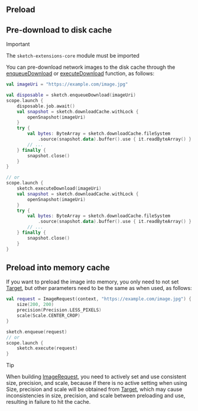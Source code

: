 ## Preload

## Pre-download to disk cache

> [!IMPORTANT]
> The `sketch-extensions-core` module must be imported

You can pre-download network images to the disk cache through the [enqueueDownload]
or [executeDownload] function, as follows:

```kotlin
val imageUri = "https://example.com/image.jpg"

val disposable = sketch.enqueueDownload(imageUri)
scope.launch {
    disposable.job.await()
    val snapshot = sketch.downloadCache.withLock {
        openSnapshot(imageUri)
    }
    try {
        val bytes: ByteArray = sketch.downloadCache.fileSystem
            .source(snapshot.data).buffer().use { it.readByteArray() }
        // ...
    } finally {
        snapshot.close()
    }
}

// or
scope.launch {
    sketch.executeDownload(imageUri)
    val snapshot = sketch.downloadCache.withLock {
        openSnapshot(imageUri)
    }
    try {
        val bytes: ByteArray = sketch.downloadCache.fileSystem
            .source(snapshot.data).buffer().use { it.readByteArray() }
        // ...
    } finally {
        snapshot.close()
    }
}
```

## Preload into memory cache

If you want to preload the image into memory, you only need to not set [Target], but other
parameters need to be the same as when used, as follows:

```kotlin
val request = ImageRequest(context, "https://example.com/image.jpg") {
    size(200, 200)
    precision(Precision.LESS_PIXELS)
    scale(Scale.CENTER_CROP)
}

sketch.enqueue(request)
// or
scope.launch {
    sketch.execute(request)
}
```

> [!TIP]
> When building [ImageRequest], you need to actively set and use consistent size, precision, and
> scale, because if there is no active setting when using Size, precision and scale will be obtained
> from [Target], which may cause inconsistencies in size, precision, and scale between preloading
> and use, resulting in failure to hit the cache.

[ImageRequest]: ../../sketch-core/src/commonMain/kotlin/com/github/panpf/sketch/request/ImageRequest.common.kt

[Target]: ../../sketch-core/src/commonMain/kotlin/com/github/panpf/sketch/target/Target.kt

[enqueueDownload]: ../../sketch-extensions-core/src/commonMain/kotlin/com/github/panpf/sketch/util/download.kt

[executeDownload]: ../../sketch-extensions-core/src/commonMain/kotlin/com/github/panpf/sketch/util/download.kt
